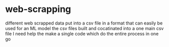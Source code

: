 # web-scrapping
different web scrapped data put into a csv file in a format that can easily be used for an ML model 
the csv files built and cocatinated into a one main csv file
I need help the make a single code which do the entire process in one go
